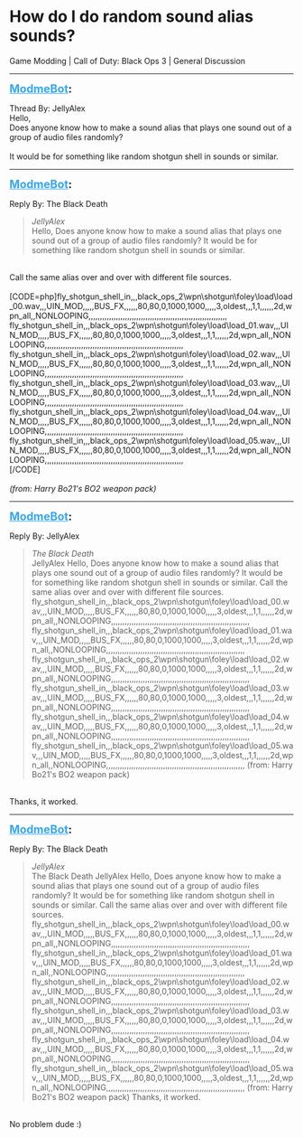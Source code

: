 # How do I do random sound alias sounds?
Game Modding | Call of Duty: Black Ops 3 | General Discussion

---
<strong style="font-size: 1.4em;"><span style="text-decoration: underline;text-decoration-color: #34a7f9;"><span style="color:#34a7f9;">ModmeBot</span></span>:</strong>

<p>Thread By: JellyAlex<br />Hello,<br />Does anyone know how to make a sound alias that plays one sound out of a group of audio files randomly?<br /> <br />It would be for something like random shotgun shell in sounds or similar.</p>

---
<strong style="font-size: 1.4em;"><span style="text-decoration: underline;text-decoration-color: #34a7f9;"><span style="color:#34a7f9;">ModmeBot</span></span>:</strong>

<p>Reply By: The Black Death<br /><blockquote><em>JellyAlex</em><br />Hello, Does anyone know how to make a sound alias that plays one sound out of a group of audio files randomly?   It would be for something like random shotgun shell in sounds or similar.</blockquote><br /> Call the same alias over and over with different file sources.<br /> <br />[CODE=php]fly_shotgun_shell_in,,,black_ops_2\wpn\shotgun\foley\load\load_00.wav,,,UIN_MOD,,,,,BUS_FX,,,,,,80,80,0,1000,1000,,,,,3,oldest,,,1,1,,,,,,2d,wpn_all,,NONLOOPING,,,,,,,,,,,,,,,,,,,,,,,,,,,,,,,,,,,,,,,,,,,,,,,,,,,,,,,,,,,,,<br />fly_shotgun_shell_in,,,black_ops_2\wpn\shotgun\foley\load\load_01.wav,,,UIN_MOD,,,,,BUS_FX,,,,,,80,80,0,1000,1000,,,,,3,oldest,,,1,1,,,,,,2d,wpn_all,,NONLOOPING,,,,,,,,,,,,,,,,,,,,,,,,,,,,,,,,,,,,,,,,,,,,,,,,,,,,,,,,,,,,,<br />fly_shotgun_shell_in,,,black_ops_2\wpn\shotgun\foley\load\load_02.wav,,,UIN_MOD,,,,,BUS_FX,,,,,,80,80,0,1000,1000,,,,,3,oldest,,,1,1,,,,,,2d,wpn_all,,NONLOOPING,,,,,,,,,,,,,,,,,,,,,,,,,,,,,,,,,,,,,,,,,,,,,,,,,,,,,,,,,,,,,<br />fly_shotgun_shell_in,,,black_ops_2\wpn\shotgun\foley\load\load_03.wav,,,UIN_MOD,,,,,BUS_FX,,,,,,80,80,0,1000,1000,,,,,3,oldest,,,1,1,,,,,,2d,wpn_all,,NONLOOPING,,,,,,,,,,,,,,,,,,,,,,,,,,,,,,,,,,,,,,,,,,,,,,,,,,,,,,,,,,,,,<br />fly_shotgun_shell_in,,,black_ops_2\wpn\shotgun\foley\load\load_04.wav,,,UIN_MOD,,,,,BUS_FX,,,,,,80,80,0,1000,1000,,,,,3,oldest,,,1,1,,,,,,2d,wpn_all,,NONLOOPING,,,,,,,,,,,,,,,,,,,,,,,,,,,,,,,,,,,,,,,,,,,,,,,,,,,,,,,,,,,,,<br />fly_shotgun_shell_in,,,black_ops_2\wpn\shotgun\foley\load\load_05.wav,,,UIN_MOD,,,,,BUS_FX,,,,,,80,80,0,1000,1000,,,,,3,oldest,,,1,1,,,,,,2d,wpn_all,,NONLOOPING,,,,,,,,,,,,,,,,,,,,,,,,,,,,,,,,,,,,,,,,,,,,,,,,,,,,,,,,,,,,,<br />[/CODE]<br /> <br /><em>(from: Harry Bo21&#39;s BO2 weapon pack)</em></p>

---
<strong style="font-size: 1.4em;"><span style="text-decoration: underline;text-decoration-color: #34a7f9;"><span style="color:#34a7f9;">ModmeBot</span></span>:</strong>

<p>Reply By: JellyAlex<br /><blockquote><em>The Black Death</em><br />JellyAlex Hello, Does anyone know how to make a sound alias that plays one sound out of a group of audio files randomly?   It would be for something like random shotgun shell in sounds or similar.  Call the same alias over and over with different file sources.   fly_shotgun_shell_in,,,black_ops_2\wpn\shotgun\foley\load\load_00.wav,,,UIN_MOD,,,,,BUS_FX,,,,,,80,80,0,1000,1000,,,,,3,oldest,,,1,1,,,,,,2d,wpn_all,,NONLOOPING,,,,,,,,,,,,,,,,,,,,,,,,,,,,,,,,,,,,,,,,,,,,,,,,,,,,,,,,,,,,, fly_shotgun_shell_in,,,black_ops_2\wpn\shotgun\foley\load\load_01.wav,,,UIN_MOD,,,,,BUS_FX,,,,,,80,80,0,1000,1000,,,,,3,oldest,,,1,1,,,,,,2d,wpn_all,,NONLOOPING,,,,,,,,,,,,,,,,,,,,,,,,,,,,,,,,,,,,,,,,,,,,,,,,,,,,,,,,,,,,, fly_shotgun_shell_in,,,black_ops_2\wpn\shotgun\foley\load\load_02.wav,,,UIN_MOD,,,,,BUS_FX,,,,,,80,80,0,1000,1000,,,,,3,oldest,,,1,1,,,,,,2d,wpn_all,,NONLOOPING,,,,,,,,,,,,,,,,,,,,,,,,,,,,,,,,,,,,,,,,,,,,,,,,,,,,,,,,,,,,, fly_shotgun_shell_in,,,black_ops_2\wpn\shotgun\foley\load\load_03.wav,,,UIN_MOD,,,,,BUS_FX,,,,,,80,80,0,1000,1000,,,,,3,oldest,,,1,1,,,,,,2d,wpn_all,,NONLOOPING,,,,,,,,,,,,,,,,,,,,,,,,,,,,,,,,,,,,,,,,,,,,,,,,,,,,,,,,,,,,, fly_shotgun_shell_in,,,black_ops_2\wpn\shotgun\foley\load\load_04.wav,,,UIN_MOD,,,,,BUS_FX,,,,,,80,80,0,1000,1000,,,,,3,oldest,,,1,1,,,,,,2d,wpn_all,,NONLOOPING,,,,,,,,,,,,,,,,,,,,,,,,,,,,,,,,,,,,,,,,,,,,,,,,,,,,,,,,,,,,, fly_shotgun_shell_in,,,black_ops_2\wpn\shotgun\foley\load\load_05.wav,,,UIN_MOD,,,,,BUS_FX,,,,,,80,80,0,1000,1000,,,,,3,oldest,,,1,1,,,,,,2d,wpn_all,,NONLOOPING,,,,,,,,,,,,,,,,,,,,,,,,,,,,,,,,,,,,,,,,,,,,,,,,,,,,,,,,,,,,,   (from: Harry Bo21&#39;s BO2 weapon pack)</blockquote><br /> Thanks, it worked.</p>

---
<strong style="font-size: 1.4em;"><span style="text-decoration: underline;text-decoration-color: #34a7f9;"><span style="color:#34a7f9;">ModmeBot</span></span>:</strong>

<p>Reply By: The Black Death<br /><blockquote><em>JellyAlex</em><br />The Black Death JellyAlex Hello, Does anyone know how to make a sound alias that plays one sound out of a group of audio files randomly?   It would be for something like random shotgun shell in sounds or similar.  Call the same alias over and over with different file sources.   fly_shotgun_shell_in,,,black_ops_2\wpn\shotgun\foley\load\load_00.wav,,,UIN_MOD,,,,,BUS_FX,,,,,,80,80,0,1000,1000,,,,,3,oldest,,,1,1,,,,,,2d,wpn_all,,NONLOOPING,,,,,,,,,,,,,,,,,,,,,,,,,,,,,,,,,,,,,,,,,,,,,,,,,,,,,,,,,,,,, fly_shotgun_shell_in,,,black_ops_2\wpn\shotgun\foley\load\load_01.wav,,,UIN_MOD,,,,,BUS_FX,,,,,,80,80,0,1000,1000,,,,,3,oldest,,,1,1,,,,,,2d,wpn_all,,NONLOOPING,,,,,,,,,,,,,,,,,,,,,,,,,,,,,,,,,,,,,,,,,,,,,,,,,,,,,,,,,,,,, fly_shotgun_shell_in,,,black_ops_2\wpn\shotgun\foley\load\load_02.wav,,,UIN_MOD,,,,,BUS_FX,,,,,,80,80,0,1000,1000,,,,,3,oldest,,,1,1,,,,,,2d,wpn_all,,NONLOOPING,,,,,,,,,,,,,,,,,,,,,,,,,,,,,,,,,,,,,,,,,,,,,,,,,,,,,,,,,,,,, fly_shotgun_shell_in,,,black_ops_2\wpn\shotgun\foley\load\load_03.wav,,,UIN_MOD,,,,,BUS_FX,,,,,,80,80,0,1000,1000,,,,,3,oldest,,,1,1,,,,,,2d,wpn_all,,NONLOOPING,,,,,,,,,,,,,,,,,,,,,,,,,,,,,,,,,,,,,,,,,,,,,,,,,,,,,,,,,,,,, fly_shotgun_shell_in,,,black_ops_2\wpn\shotgun\foley\load\load_04.wav,,,UIN_MOD,,,,,BUS_FX,,,,,,80,80,0,1000,1000,,,,,3,oldest,,,1,1,,,,,,2d,wpn_all,,NONLOOPING,,,,,,,,,,,,,,,,,,,,,,,,,,,,,,,,,,,,,,,,,,,,,,,,,,,,,,,,,,,,, fly_shotgun_shell_in,,,black_ops_2\wpn\shotgun\foley\load\load_05.wav,,,UIN_MOD,,,,,BUS_FX,,,,,,80,80,0,1000,1000,,,,,3,oldest,,,1,1,,,,,,2d,wpn_all,,NONLOOPING,,,,,,,,,,,,,,,,,,,,,,,,,,,,,,,,,,,,,,,,,,,,,,,,,,,,,,,,,,,,,   (from: Harry Bo21&#39;s BO2 weapon pack)  Thanks, it worked.</blockquote><br /> No problem dude :)</p>
